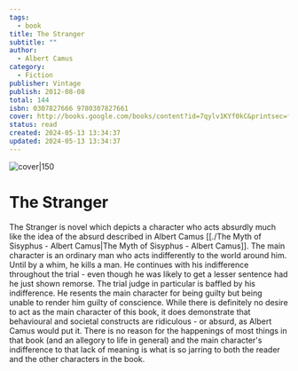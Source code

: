 ```yaml
---
tags:
  - book
title: The Stranger
subtitle: ""
author:
  - Albert Camus
category:
  - Fiction
publisher: Vintage
publish: 2012-08-08
total: 144
isbn: 0307827666 9780307827661
cover: http://books.google.com/books/content?id=7qylv1KYf0kC&printsec=frontcover&img=1&zoom=1&source=gbs_api
status: read
created: 2024-05-13 13:34:37
updated: 2024-05-13 13:34:37
---
```


![cover|150](http://books.google.com/books/content?id=7qylv1KYf0kC&printsec=frontcover&img=1&zoom=1&source=gbs_api)
# The Stranger
The Stranger is novel which depicts a character who acts absurdly much like the idea of the absurd described in Albert Camus [[./The Myth of Sisyphus - Albert Camus|The Myth of Sisyphus - Albert Camus]]. The main character is an ordinary man who acts indifferently to the world around him. Until by a whim, he kills a man. He continues with his indifference throughout the trial - even though he was likely to get a lesser sentence had he just shown remorse. The trial judge in particular is baffled by his indifference. He resents the main character for being guilty but being unable to render him guilty of conscience. While there is definitely no desire to act as the main character of this book, it does demonstrate that behavioural and societal constructs are ridiculous - or absurd, as Albert Camus would put it. There is no reason for the happenings of most things in that book (and an allegory to life in general) and the main character's indifference to that lack of meaning is what is so jarring to both the reader and the other characters in the book. 